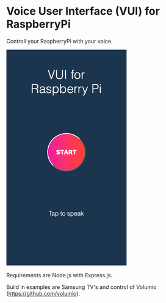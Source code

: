 # Voice User Interface (VUI) for RaspberryPi
Controll your RaspberryPi with your voice.

![Screenshot of VUI for Raspberry Pi](https://raw.githubusercontent.com/alexnieddu/VUI-for-RasPi/master/vui-rasp.png)

Requirements are Node.js with Express.js.

Build in examples are Samsung TV's and control of Volumio (https://github.com/volumio).
